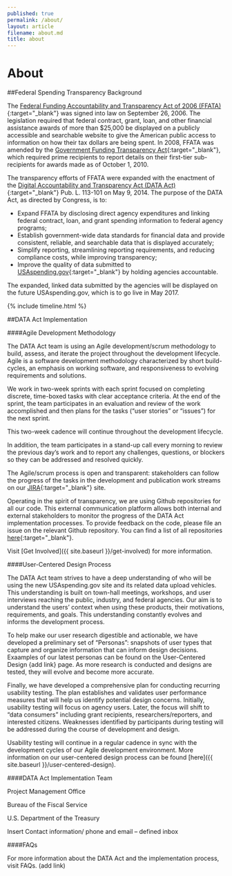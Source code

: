 ```yaml
---
published: true
permalink: /about/
layout: article
filename: about.md
title: about
---
```



# About

##Federal Spending Transparency Background 

The [Federal Funding Accountability and Transparency Act of 2006 (FFATA)](https://www.congress.gov/bill/109th-congress/senate-bill/2590/text){:target="_blank"} was signed into law on September 26, 2006. The legislation required that federal contract, grant, loan, and other financial assistance awards of more than $25,000 be displayed on a publicly accessible and searchable website to give the American public access to information on how their tax dollars are being spent. In 2008, FFATA was amended by the [Government Funding Transparency Act](https://www.gpo.gov/fdsys/pkg/PLAW-109publ282/pdf/PLAW-109publ282.pdf){:target="_blank"}, which required prime recipients to report details on their first-tier sub-recipients for awards made as of October 1, 2010.

The transparency efforts of FFATA were expanded with the enactment of the [Digital Accountability and Transparency Act (DATA Act)](https://www.gpo.gov/fdsys/pkg/PLAW-113publ101/pdf/PLAW-113publ101.pdf){:target="_blank"} Pub. L. 113-101 on May 9, 2014. The purpose of the DATA Act, as directed by Congress, is to:

* Expand FFATA by disclosing direct agency expenditures and linking federal contract, loan, and grant spending information to federal agency programs;
* Establish government-wide data standards for financial data and provide consistent, reliable, and searchable data that is displayed accurately;
* Simplify reporting, streamlining reporting requirements, and reducing compliance costs, while improving transparency;
* Improve the quality of data submitted to [USAspending.gov](http://www.usaspending.gov){:target="_blank"} by holding agencies accountable.

The expanded, linked data submitted by the agencies will be displayed on the future USAspending.gov, which is to go live in May 2017.

{% include timeline.html %}

##DATA Act Implementation

####Agile Development Methodology

The DATA Act team is using an Agile development/scrum methodology to build, assess, and iterate the project throughout the development lifecycle. Agile is a software development methodology characterized by short build-cycles, an emphasis on working software, and responsiveness to evolving requirements and solutions.

We work in two-week sprints with each sprint focused on completing discrete, time-boxed tasks with clear acceptance criteria. At the end of the sprint, the team participates in an evaluation and review of the work accomplished and then plans for the tasks (“user stories” or “issues”) for the next sprint.

This two-week cadence will continue throughout the development lifecycle.

In addition, the team participates in a stand-up call every morning to review the previous day’s work and to report any challenges, questions, or blockers so they can be addressed and resolved quickly.

The Agile/scrum process is open and transparent: stakeholders can follow the progress of the tasks in the development and publication work streams on our [JIRA](https://federal-spending-transparency.atlassian.net/secure/BrowseProjects.jspa?selectedCategory=all&selectedProjectType=all){:target="_blank"} site.

Operating in the spirit of transparency, we are using Github repositories for all our code. This external communication platform allows both internal and external stakeholders to monitor the progress of the DATA Act implementation processes. To provide feedback on the code, please file an issue on the relevant Github repository. You can find a list of all repositories [here](https://github.com/fedspendingtransparency){:target="_blank"}.

Visit [Get Involved]({{ site.baseurl }}/get-involved) for more information. 

####User-Centered Design Process

The DATA Act team strives to have a deep understanding of who will be using the new USAspending.gov site and its related data upload vehicles. This understanding is built on town-hall meetings, workshops, and user interviews reaching the public, industry, and federal agencies. Our aim is to understand the users’ context when using these products, their motivations, requirements, and goals.  This understanding constantly evolves and informs the development process.

To help make our user research digestible and actionable, we have developed a preliminary set of “Personas”: snapshots of user types that capture and organize information that can inform design decisions. Exaamples of our latest personas can be found on the User-Centered Design {add link} page. As more research is conducted and designs are tested, they will evolve and become more accurate.

Finally, we have developed a comprehensive plan for conducting recurring usability testing. The plan establishes and validates user performance measures that will help us identify potential design concerns. Initially, usability testing will focus on agency users. Later, the focus will shift to “data consumers” including grant recipients, researchers/reporters, and interested citizens.  Weaknesses identified by participants during testing will be addressed during the course of development and design.

Usability testing will continue in a regular cadence in sync with the development cycles of our Agile development environment.  More information on our user-centered design process can be found [here]({{ site.baseurl }}/user-centered-design).



####DATA Act Implementation Team

Project Management Office

Bureau of the Fiscal Service

U.S. Department of the Treasury

Insert Contact information/ phone and email – defined inbox



####FAQs

For more information about the DATA Act and the implementation process, visit FAQs. (add link) 
